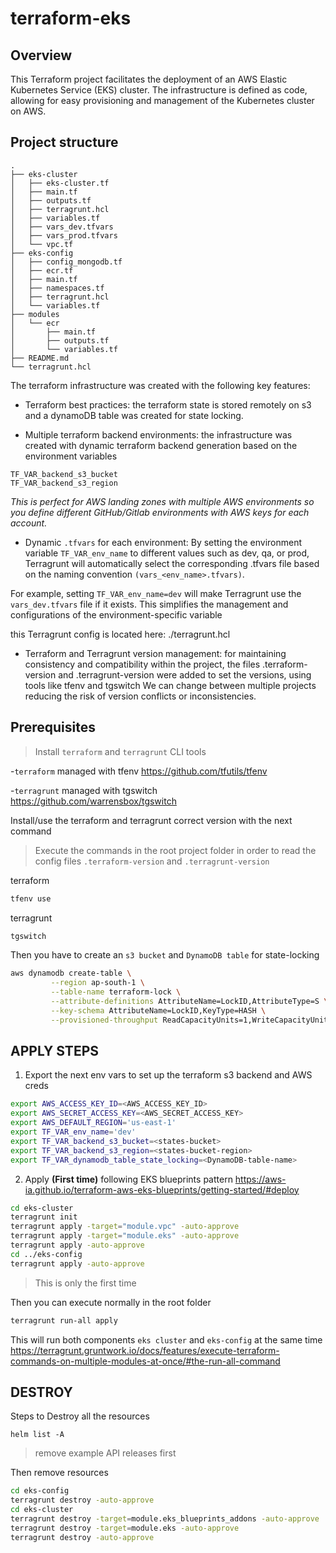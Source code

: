 # terraform-eks

## Overview

This Terraform project facilitates the deployment of an AWS Elastic Kubernetes Service (EKS) cluster. The infrastructure is defined as code, allowing for easy provisioning and management of the Kubernetes cluster on AWS.

## Project structure

```
.
├── eks-cluster
│   ├── eks-cluster.tf
│   ├── main.tf
│   ├── outputs.tf
│   ├── terragrunt.hcl
│   ├── variables.tf
│   ├── vars_dev.tfvars
│   ├── vars_prod.tfvars
│   └── vpc.tf
├── eks-config
│   ├── config_mongodb.tf
│   ├── ecr.tf
│   ├── main.tf
│   ├── namespaces.tf
│   ├── terragrunt.hcl
│   └── variables.tf
├── modules
│   └── ecr
│       ├── main.tf
│       ├── outputs.tf
│       └── variables.tf
├── README.md
└── terragrunt.hcl
```

The terraform infrastructure was created with the following key features:

- Terraform best practices: the terraform state is stored remotely on s3 and a dynamoDB table was created for state locking.

- Multiple terraform backend environments: the infrastructure was created with dynamic terraform backend generation based on the environment variables

```
TF_VAR_backend_s3_bucket
TF_VAR_backend_s3_region
```
*This is perfect for AWS landing zones with multiple AWS environments so you define different GitHub/Gitlab environments with AWS keys for each account.*

- Dynamic `.tfvars` for each environment: By setting the environment variable `TF_VAR_env_name` to different values such as dev, qa, or prod, Terragrunt will automatically select the corresponding .tfvars file based on the naming convention `(vars_<env_name>.tfvars)`. 

For example, setting `TF_VAR_env_name=dev` will make Terragrunt use the `vars_dev.tfvars` file if it exists. This simplifies the management and configurations of the environment-specific variable

this Terragrunt config is located here: ./terragrunt.hcl

- Terraform and Terragrunt version management: for maintaining consistency and compatibility within the project, the files .terraform-version and .terragrunt-version were added to set the versions, using tools like tfenv and tgswitch We can change between multiple projects reducing the risk of version conflicts or inconsistencies.

## Prerequisites

> Install `terraform` and `terragrunt` CLI tools

-`terraform` managed with tfenv
https://github.com/tfutils/tfenv

-`terragrunt` managed with tgswitch
https://github.com/warrensbox/tgswitch

Install/use the terraform and terragrunt correct version with the next command

> Execute the commands in the root project folder in order to read the config files `.terraform-version` and `.terragrunt-version`

terraform
```bash
tfenv use
```

terragrunt
```bash
tgswitch
```

Then you have to create an `s3 bucket` and `DynamoDB table` for state-locking

```bash
aws dynamodb create-table \
         --region ap-south-1 \
         --table-name terraform-lock \
         --attribute-definitions AttributeName=LockID,AttributeType=S \
         --key-schema AttributeName=LockID,KeyType=HASH \
         --provisioned-throughput ReadCapacityUnits=1,WriteCapacityUnits=1
```

## APPLY STEPS

1. Export the next env vars to set up the terraform s3 backend and AWS creds
```sh
export AWS_ACCESS_KEY_ID=<AWS_ACCESS_KEY_ID>
export AWS_SECRET_ACCESS_KEY=<AWS_SECRET_ACCESS_KEY>
export AWS_DEFAULT_REGION='us-east-1'
export TF_VAR_env_name='dev'
export TF_VAR_backend_s3_bucket=<states-bucket>
export TF_VAR_backend_s3_region=<states-bucket-region>
export TF_VAR_dynamodb_table_state_locking=<DynamoDB-table-name>
```


2. Apply **(First time)** following EKS blueprints pattern https://aws-ia.github.io/terraform-aws-eks-blueprints/getting-started/#deploy

```sh
cd eks-cluster
terragrunt init
terragrunt apply -target="module.vpc" -auto-approve
terragrunt apply -target="module.eks" -auto-approve
terragrunt apply -auto-approve
cd ../eks-config
terragrunt apply -auto-approve
```

> This is only the first time

Then you can execute normally in the root folder

```sh
terragrunt run-all apply
```

This will run both components `eks cluster` and `eks-config` at the same time
https://terragrunt.gruntwork.io/docs/features/execute-terraform-commands-on-multiple-modules-at-once/#the-run-all-command

## DESTROY

Steps to Destroy all the resources

```
helm list -A
```

> remove example API releases first


Then remove resources
```bash
cd eks-config
terragrunt destroy -auto-approve
cd eks-cluster
terragrunt destroy -target=module.eks_blueprints_addons -auto-approve
terragrunt destroy -target=module.eks -auto-approve
terragrunt destroy -auto-approve
```